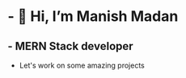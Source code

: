 # - 👋 Hi, I’m Manish Madan
## - MERN Stack developer
- Let's work on some amazing projects

<!---
ManishMadan2882/ManishMadan2882 is a ✨ special ✨ repository because its `README.md` (this file) appears on your GitHub profile.
You can click the Preview link to take a look at your changes.
--->
